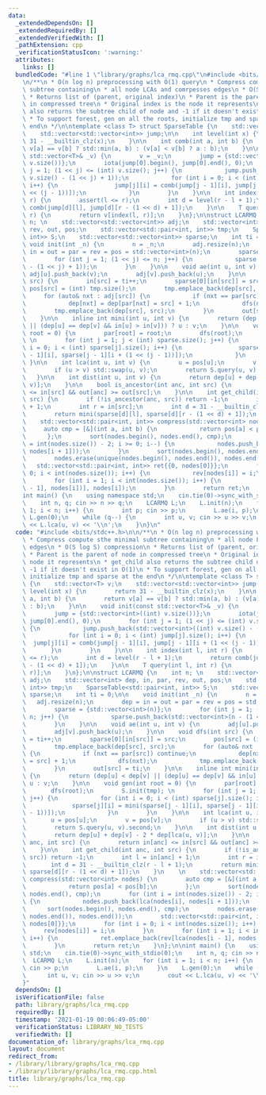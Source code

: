 ```yaml
---
data:
  _extendedDependsOn: []
  _extendedRequiredBy: []
  _extendedVerifiedWith: []
  _pathExtension: cpp
  _verificationStatusIcon: ':warning:'
  attributes:
    links: []
  bundledCode: "#line 1 \"library/graphs/lca_rmq.cpp\"\n#include <bits/stdc++.h>\n\
    \n/**\n * O(n log n) preprocessing with O(1) query\n * Compress compute sthe minimal\
    \ subtree containing\n * all node LCAs and comrpesses edges\n * O(S log S) compression\n\
    \ * Returns list of (parent, original index)\n * Parent is the parent of node\
    \ in compressed tree\n * Original index is the node it represents\n * get_child\
    \ also returns the subtree child of node and -1 if it doesn't exist in O(1)\n\
    \ * To support forest, gen on all the roots, initialize tmp and sparse at the\
    \ end\n */\n\ntemplate <class T> struct SparseTable {\n    std::vector<T> v;\n\
    \    std::vector<std::vector<int>> jump;\n\n    int level(int x) {\n        return\
    \ 31 - __builtin_clz(x);\n    }\n\n    int comb(int a, int b) {\n        return\
    \ v[a] == v[b] ? std::min(a, b) : (v[a] < v[b] ? a : b);\n    }\n\n    void init(const\
    \ std::vector<T>& _v) {\n        v = _v;\n        jump = {std::vector<int>((int)\
    \ v.size())};\n        iota(jump[0].begin(), jump[0].end(), 0);\n        for (int\
    \ j = 1; (1 << j) <= (int) v.size(); j++) {\n            jump.push_back(std::vector<int>((int)\
    \ v.size() - (1 << j) + 1));\n            for (int i = 0; i < (int) jump[j].size();\
    \ i++) {\n                jump[j][i] = comb(jump[j - 1][i], jump[j - 1][i + (1\
    \ << (j - 1))]);\n            }\n        }\n    }\n\n    int index(int l, int\
    \ r) {\n        assert(l <= r);\n        int d = level(r - l + 1);\n        return\
    \ comb(jump[d][l], jump[d][r - (1 << d) + 1]);\n    }\n\n    T query(int l, int\
    \ r) {\n        return v[index(l, r)];\n    }\n};\n\nstruct LCARMQ {\n    int\
    \ n; \n    std::vector<std::vector<int>> adj;\n    std::vector<int> dep, in, par,\
    \ rev, out, pos;\n    std::vector<std::pair<int, int>> tmp;\n    SparseTable<std::pair<int,\
    \ int>> S;\n    std::vector<std::vector<int>> sparse;\n    int ti = 0;\n\n   \
    \ void init(int _n) {\n        n = _n;\n        adj.resize(n);\n        dep =\
    \ in = out = par = rev = pos = std::vector<int>(n);\n        sparse = {std::vector<int>(n)};\n\
    \        for (int j = 1; (1 << j) <= n; j++) {\n            sparse.push_back(std::vector<int>(n\
    \ - (1 << j) + 1));\n        }\n    }\n\n    void ae(int u, int v) {\n       \
    \ adj[u].push_back(v);\n        adj[v].push_back(u);\n    }\n\n    void dfs(int\
    \ src) {\n        in[src] = ti++;\n        sparse[0][in[src]] = src;\n       \
    \ pos[src] = (int) tmp.size();\n        tmp.emplace_back(dep[src], src);\n   \
    \     for (auto& nxt : adj[src]) {\n            if (nxt == par[src]) continue;\n\
    \            dep[nxt] = dep[par[nxt] = src] + 1;\n            dfs(nxt);\n    \
    \        tmp.emplace_back(dep[src], src);\n        }\n        out[src] = ti;\n\
    \    }\n\n    inline int mini(int u, int v) {\n        return (dep[u] < dep[v]\
    \ || (dep[u] == dep[v] && in[u] > in[v])) ? u : v;\n    }\n\n    void gen(int\
    \ root = 0) {\n        par[root] = root;\n        dfs(root);\n        S.init(tmp);\
    \ \n        for (int j = 1; j < (int) sparse.size(); j++) {\n            for (int\
    \ i = 0; i < (int) sparse[j].size(); i++) {\n                sparse[j][i] = mini(sparse[j\
    \ - 1][i], sparse[j - 1][i + (1 << (j - 1))]);\n            }\n        }\n   \
    \ }\n\n    int lca(int u, int v) {\n        u = pos[u];\n        v = pos[v];\n\
    \        if (u > v) std::swap(u, v);\n        return S.query(u, v).second;\n \
    \   }\n\n    int dist(int u, int v) {\n        return dep[u] + dep[v] - 2 * dep[lca(u,\
    \ v)];\n    }\n\n    bool is_ancestor(int anc, int src) {\n        return in[anc]\
    \ <= in[src] && out[anc] >= out[src];\n    }\n\n    int get_child(int anc, int\
    \ src) {\n        if (!is_ancestor(anc, src)) return -1;\n        int l = in[anc]\
    \ + 1;\n        int r = in[src];\n        int d = 31 - __builtin_clz(r - l + 1);\n\
    \        return mini(sparse[d][l], sparse[d][r - (1 << d) + 1]);\n    }\n    \n\
    \    std::vector<std::pair<int, int>> compress(std::vector<int> nodes) {\n   \
    \     auto cmp = [&](int a, int b) {\n            return pos[a] < pos[b];\n  \
    \      };\n        sort(nodes.begin(), nodes.end(), cmp);\n        for (int i\
    \ = int(nodes.size()) - 2; i >= 0; i--) {\n            nodes.push_back(lca(nodes[i],\
    \ nodes[i + 1]));\n        }\n        sort(nodes.begin(), nodes.end(), cmp);\n\
    \        nodes.erase(unique(nodes.begin(), nodes.end()), nodes.end());\n     \
    \   std::vector<std::pair<int, int>> ret{{0, nodes[0]}};\n        for (int i =\
    \ 0; i < int(nodes.size()); i++) {\n            rev[nodes[i]] = i;\n        }\n\
    \        for (int i = 1; i < int(nodes.size()); i++) {\n            ret.emplace_back(rev[lca(nodes[i\
    \ - 1], nodes[i])], nodes[i]);\n        }\n        return ret;\n    }\n};\n\n\
    int main() {\n    using namespace std;\n    cin.tie(0)->sync_with_stdio(0);\n\
    \    int n, q; cin >> n >> q;\n    LCARMQ L;\n    L.init(n);\n    for (int i =\
    \ 1; i < n; i++) {\n        int p; cin >> p;\n        L.ae(i, p);\n    }\n   \
    \ L.gen(0);\n    while (q--) {\n        int u, v; cin >> u >> v;\n        cout\
    \ << L.lca(u, v) << '\\n';\n    }\n}\n"
  code: "#include <bits/stdc++.h>\n\n/**\n * O(n log n) preprocessing with O(1) query\n\
    \ * Compress compute sthe minimal subtree containing\n * all node LCAs and comrpesses\
    \ edges\n * O(S log S) compression\n * Returns list of (parent, original index)\n\
    \ * Parent is the parent of node in compressed tree\n * Original index is the\
    \ node it represents\n * get_child also returns the subtree child of node and\
    \ -1 if it doesn't exist in O(1)\n * To support forest, gen on all the roots,\
    \ initialize tmp and sparse at the end\n */\n\ntemplate <class T> struct SparseTable\
    \ {\n    std::vector<T> v;\n    std::vector<std::vector<int>> jump;\n\n    int\
    \ level(int x) {\n        return 31 - __builtin_clz(x);\n    }\n\n    int comb(int\
    \ a, int b) {\n        return v[a] == v[b] ? std::min(a, b) : (v[a] < v[b] ? a\
    \ : b);\n    }\n\n    void init(const std::vector<T>& _v) {\n        v = _v;\n\
    \        jump = {std::vector<int>((int) v.size())};\n        iota(jump[0].begin(),\
    \ jump[0].end(), 0);\n        for (int j = 1; (1 << j) <= (int) v.size(); j++)\
    \ {\n            jump.push_back(std::vector<int>((int) v.size() - (1 << j) + 1));\n\
    \            for (int i = 0; i < (int) jump[j].size(); i++) {\n              \
    \  jump[j][i] = comb(jump[j - 1][i], jump[j - 1][i + (1 << (j - 1))]);\n     \
    \       }\n        }\n    }\n\n    int index(int l, int r) {\n        assert(l\
    \ <= r);\n        int d = level(r - l + 1);\n        return comb(jump[d][l], jump[d][r\
    \ - (1 << d) + 1]);\n    }\n\n    T query(int l, int r) {\n        return v[index(l,\
    \ r)];\n    }\n};\n\nstruct LCARMQ {\n    int n; \n    std::vector<std::vector<int>>\
    \ adj;\n    std::vector<int> dep, in, par, rev, out, pos;\n    std::vector<std::pair<int,\
    \ int>> tmp;\n    SparseTable<std::pair<int, int>> S;\n    std::vector<std::vector<int>>\
    \ sparse;\n    int ti = 0;\n\n    void init(int _n) {\n        n = _n;\n     \
    \   adj.resize(n);\n        dep = in = out = par = rev = pos = std::vector<int>(n);\n\
    \        sparse = {std::vector<int>(n)};\n        for (int j = 1; (1 << j) <=\
    \ n; j++) {\n            sparse.push_back(std::vector<int>(n - (1 << j) + 1));\n\
    \        }\n    }\n\n    void ae(int u, int v) {\n        adj[u].push_back(v);\n\
    \        adj[v].push_back(u);\n    }\n\n    void dfs(int src) {\n        in[src]\
    \ = ti++;\n        sparse[0][in[src]] = src;\n        pos[src] = (int) tmp.size();\n\
    \        tmp.emplace_back(dep[src], src);\n        for (auto& nxt : adj[src])\
    \ {\n            if (nxt == par[src]) continue;\n            dep[nxt] = dep[par[nxt]\
    \ = src] + 1;\n            dfs(nxt);\n            tmp.emplace_back(dep[src], src);\n\
    \        }\n        out[src] = ti;\n    }\n\n    inline int mini(int u, int v)\
    \ {\n        return (dep[u] < dep[v] || (dep[u] == dep[v] && in[u] > in[v])) ?\
    \ u : v;\n    }\n\n    void gen(int root = 0) {\n        par[root] = root;\n \
    \       dfs(root);\n        S.init(tmp); \n        for (int j = 1; j < (int) sparse.size();\
    \ j++) {\n            for (int i = 0; i < (int) sparse[j].size(); i++) {\n   \
    \             sparse[j][i] = mini(sparse[j - 1][i], sparse[j - 1][i + (1 << (j\
    \ - 1))]);\n            }\n        }\n    }\n\n    int lca(int u, int v) {\n \
    \       u = pos[u];\n        v = pos[v];\n        if (u > v) std::swap(u, v);\n\
    \        return S.query(u, v).second;\n    }\n\n    int dist(int u, int v) {\n\
    \        return dep[u] + dep[v] - 2 * dep[lca(u, v)];\n    }\n\n    bool is_ancestor(int\
    \ anc, int src) {\n        return in[anc] <= in[src] && out[anc] >= out[src];\n\
    \    }\n\n    int get_child(int anc, int src) {\n        if (!is_ancestor(anc,\
    \ src)) return -1;\n        int l = in[anc] + 1;\n        int r = in[src];\n \
    \       int d = 31 - __builtin_clz(r - l + 1);\n        return mini(sparse[d][l],\
    \ sparse[d][r - (1 << d) + 1]);\n    }\n    \n    std::vector<std::pair<int, int>>\
    \ compress(std::vector<int> nodes) {\n        auto cmp = [&](int a, int b) {\n\
    \            return pos[a] < pos[b];\n        };\n        sort(nodes.begin(),\
    \ nodes.end(), cmp);\n        for (int i = int(nodes.size()) - 2; i >= 0; i--)\
    \ {\n            nodes.push_back(lca(nodes[i], nodes[i + 1]));\n        }\n  \
    \      sort(nodes.begin(), nodes.end(), cmp);\n        nodes.erase(unique(nodes.begin(),\
    \ nodes.end()), nodes.end());\n        std::vector<std::pair<int, int>> ret{{0,\
    \ nodes[0]}};\n        for (int i = 0; i < int(nodes.size()); i++) {\n       \
    \     rev[nodes[i]] = i;\n        }\n        for (int i = 1; i < int(nodes.size());\
    \ i++) {\n            ret.emplace_back(rev[lca(nodes[i - 1], nodes[i])], nodes[i]);\n\
    \        }\n        return ret;\n    }\n};\n\nint main() {\n    using namespace\
    \ std;\n    cin.tie(0)->sync_with_stdio(0);\n    int n, q; cin >> n >> q;\n  \
    \  LCARMQ L;\n    L.init(n);\n    for (int i = 1; i < n; i++) {\n        int p;\
    \ cin >> p;\n        L.ae(i, p);\n    }\n    L.gen(0);\n    while (q--) {\n  \
    \      int u, v; cin >> u >> v;\n        cout << L.lca(u, v) << '\\n';\n    }\n\
    }"
  dependsOn: []
  isVerificationFile: false
  path: library/graphs/lca_rmq.cpp
  requiredBy: []
  timestamp: '2021-01-19 00:06:49-05:00'
  verificationStatus: LIBRARY_NO_TESTS
  verifiedWith: []
documentation_of: library/graphs/lca_rmq.cpp
layout: document
redirect_from:
- /library/library/graphs/lca_rmq.cpp
- /library/library/graphs/lca_rmq.cpp.html
title: library/graphs/lca_rmq.cpp
---
```

